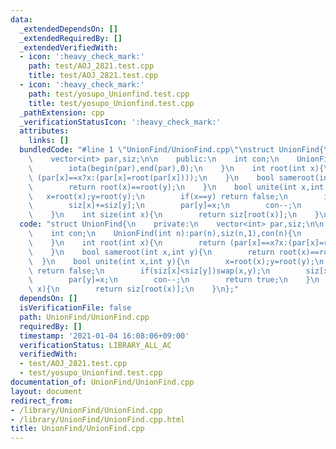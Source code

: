 ```yaml
---
data:
  _extendedDependsOn: []
  _extendedRequiredBy: []
  _extendedVerifiedWith:
  - icon: ':heavy_check_mark:'
    path: test/AOJ_2821.test.cpp
    title: test/AOJ_2821.test.cpp
  - icon: ':heavy_check_mark:'
    path: test/yosupo_Unionfind.test.cpp
    title: test/yosupo_Unionfind.test.cpp
  _pathExtension: cpp
  _verificationStatusIcon: ':heavy_check_mark:'
  attributes:
    links: []
  bundledCode: "#line 1 \"UnionFind/UnionFind.cpp\"\nstruct UnionFind{\n    private:\n\
    \    vector<int> par,siz;\n\n    public:\n    int con;\n    UnionFind(int n):par(n),siz(n,1),con(n){\n\
    \        iota(begin(par),end(par),0);\n    }\n    int root(int x){\n        return\
    \ (par[x]==x?x:(par[x]=root(par[x])));\n    }\n    bool sameroot(int x,int y){\n\
    \        return root(x)==root(y);\n    }\n    bool unite(int x,int y){\n     \
    \   x=root(x);y=root(y);\n        if(x==y) return false;\n        if(siz[x]<siz[y])swap(x,y);\n\
    \        siz[x]+=siz[y];\n        par[y]=x;\n        con--;\n        return true;\n\
    \    }\n    int size(int x){\n        return siz[root(x)];\n    }\n};\n"
  code: "struct UnionFind{\n    private:\n    vector<int> par,siz;\n\n    public:\n\
    \    int con;\n    UnionFind(int n):par(n),siz(n,1),con(n){\n        iota(begin(par),end(par),0);\n\
    \    }\n    int root(int x){\n        return (par[x]==x?x:(par[x]=root(par[x])));\n\
    \    }\n    bool sameroot(int x,int y){\n        return root(x)==root(y);\n  \
    \  }\n    bool unite(int x,int y){\n        x=root(x);y=root(y);\n        if(x==y)\
    \ return false;\n        if(siz[x]<siz[y])swap(x,y);\n        siz[x]+=siz[y];\n\
    \        par[y]=x;\n        con--;\n        return true;\n    }\n    int size(int\
    \ x){\n        return siz[root(x)];\n    }\n};"
  dependsOn: []
  isVerificationFile: false
  path: UnionFind/UnionFind.cpp
  requiredBy: []
  timestamp: '2021-01-04 16:08:06+09:00'
  verificationStatus: LIBRARY_ALL_AC
  verifiedWith:
  - test/AOJ_2821.test.cpp
  - test/yosupo_Unionfind.test.cpp
documentation_of: UnionFind/UnionFind.cpp
layout: document
redirect_from:
- /library/UnionFind/UnionFind.cpp
- /library/UnionFind/UnionFind.cpp.html
title: UnionFind/UnionFind.cpp
---
```

